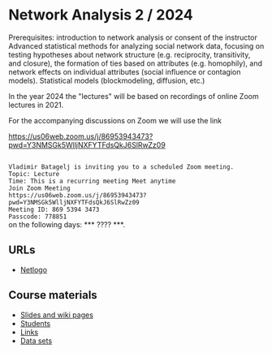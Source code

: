 # Network Analysis 2 / 2024


Prerequisites: introduction to network analysis or consent of the instructor
Advanced statistical methods for analyzing social network data, focusing on testing hypotheses about network structure (e.g. reciprocity, transitivity, and closure), the formation of ties based on attributes (e.g. homophily), and network effects on individual attributes (social influence or contagion models). Statistical models (blockmodeling, diffusion, etc.)

In the year 2024 the "lectures" will be based on recordings of online Zoom lectures in 2021.

For the accompanying discussions on Zoom we will use the link

https://us06web.zoom.us/j/86953943473?pwd=Y3NMSGk5WlljNXFYTFdsQkJ6SlRwZz09

<code>
Vladimir Batagelj is inviting you to a scheduled Zoom meeting.
Topic: Lecture
Time: This is a recurring meeting Meet anytime
Join Zoom Meeting
https://us06web.zoom.us/j/86953943473?pwd=Y3NMSGk5WlljNXFYTFdsQkJ6SlRwZz09
Meeting ID: 869 5394 3473
Passcode: 778851
</code>
on the following days: *** ???? ***.

## URLs 

  * [Netlogo](http://ccl.northwestern.edu/netlogo/)



## Course materials 

  * [Slides and wiki pages](http://vladowiki.fmf.uni-lj.si/doku.php?id=ru:hse:snet22:doc)
  * [Students](24/stu.md)
  * [Links](http://vladowiki.fmf.uni-lj.si/doku.php?id=ru:hse:snet:url)
  * [Data sets](http://vladowiki.fmf.uni-lj.si/doku.php?id=ru:hse:snet:dat)

